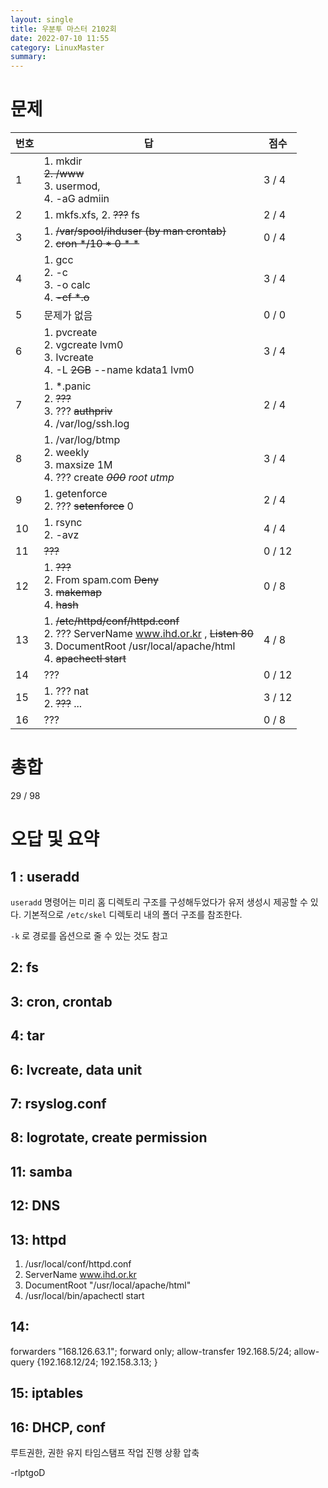 ```yaml
---
layout: single
title: 우분투 마스터 2102회
date: 2022-07-10 11:55
category: LinuxMaster
summary: 
---
```

# 문제

| 번호 | 답                                                                                                                                                                | 점수   |
| ---- | ----------------------------------------------------------------------------------------------------------------------------------------------------------------- | ------ |
| 1    | 1. mkdir <br/> ~~2. /www~~ <br/> 3. usermod, <br/> 4. -aG admiin                                                                                                  | 3 / 4  |
| 2    | 1. mkfs.xfs, 2. ~~???~~ fs                                                                                                                                        | 2 / 4  |
| 3    | 1. ~~/var/spool/ihduser (by man crontab)~~ <br/> 2. ~~cron  \*/10 \* 0 \* \*~~                                                                                    | 0 / 4  |
| 4    | 1. gcc <br/> 2. -c <br/> 3. -o calc <br/> 4. ~~-cf *.o~~                                                                                                          | 3 / 4  |
| 5    | 문제가 없음                                                                                                                                                       | 0 / 0  |
| 6    | 1. pvcreate <br/> 2. vgcreate lvm0 <br/> 3. lvcreate <br/> 4. -L ~~2GB~~ --name kdata1 lvm0                                                                       | 3 / 4  |
| 7    | 1. \*.panic <br/> 2. ~~???~~ <br/> 3. ??? ~~authpriv~~ <br/> 4. /var/log/ssh.log                                                                                  | 2 / 4  |
| 8    | 1. /var/log/btmp <br/> 2. weekly <br/> 3. maxsize 1M <br/> 4. ??? create ~~_000_~~ _root_ _utmp_                                                                  | 3 / 4  |
| 9    | 1. getenforce <br/> 2. ??? ~~setenforce~~ 0                                                                                                                       | 2 / 4  |
| 10   | 1. rsync <br/> 2.  -avz                                                                                                                                           | 4 / 4  |
| 11   | ~~???~~                                                                                                                                                           | 0 / 12 |
| 12   | 1. ~~???~~ <br/> 2. From spam.com ~~Deny~~ <br/> 3. ~~makemap~~ <br/> 4. ~~hash~~                                                                                 | 0 / 8  |
| 13   | 1. ~~/etc/httpd/conf/httpd.conf~~ <br/> 2. ??? ServerName www.ihd.or.kr , ~~Listen 80~~ <br/> 3. DocumentRoot /usr/local/apache/html <br/> 4. ~~apachectl start~~ | 4 / 8  |
| 14   | ???                                                                                                                                                               | 0 / 12 |
| 15   | 1. ??? nat <br> 2. ~~???~~ ...                                                                                                                                    | 3 / 12 |
| 16   | ???                                                                                                                                                               | 0 / 8  |

# 총합

29 / 98

# 오답 및 요약

## 1 : useradd
`useradd` 명령어는 미리 홈 디렉토리 구조를 구성해두었다가 유저 생성시 제공할 수 있다. 기본적으로 `/etc/skel` 디렉토리 내의 폴더 구조를 참조한다. 

`-k` 로 경로를 옵션으로 줄 수 있는 것도 참고

## 2: fs

## 3: cron, crontab

## 4: tar 

## 6: lvcreate, data unit

## 7: rsyslog.conf

## 8: logrotate, create permission

## 11: samba

## 12: DNS

## 13: httpd

1. /usr/local/conf/httpd.conf
2. ServerName www.ihd.or.kr
3. DocumentRoot "/usr/local/apache/html"
4. /usr/local/bin/apachectl start

## 14: 

forwarders "168.126.63.1";
forward only;
allow-transfer 192.168.5/24;
allow-query {192.168.12/24; 192.158.3.13; }


## 15: iptables

## 16: DHCP, conf

루트권한, 권한 유지
타임스탬프
작업 진행 상황
압축

-rlptgoD

